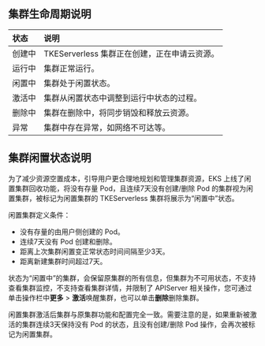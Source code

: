 
## 集群生命周期说明

| 状态   | 说明                                     |
| :----- | :--------------------------------------- |
| 创建中 | TKEServerless 集群正在创建，正在申请云资源。         |
| 运行中 | 集群正常运行。                            |
| 闲置中 | 集群处于闲置状态。                        |
| 激活中 | 集群从闲置状态中调整到运行中状态的过程。  |
| 删除中 | 集群在删除中，将同步销毁和释放云资源。    |
| 异常   | 集群中存在异常，如网络不可达等。          |


## 集群闲置状态说明

为了减少资源空置成本，引导用户更合理地规划和管理集群资源，EKS 上线了闲置集群回收功能，将没有存量 Pod，且连续7天没有创建/删除 Pod 的集群视为闲置集群，被标记为闲置集群的 TKEServerless 集群将展示为“闲置中”状态。

闲置集群定义条件：

- 没有存量的由用户侧创建的 Pod。
- 连续7天没有 Pod 创建和删除。
- 距离上次集群闲置变正常状态时间间隔至少3天。
- 距离新建集群时间超过7天。

状态为“闲置中”的集群，会保留原集群的所有信息，但集群为不可用状态，不支持查看集群监控，不支持查看集群详情，并限制了 APIServer 相关操作，您可通过单击操作栏中**更多** > **激活**唤醒集群，也可以单击**删除**删除集群。

闲置集群激活后集群与原集群功能和配置完全一致。需要注意的是，如果重新被激活的集群连续3天保持没有 Pod 的状态，且没有创建/删除 Pod 操作，会再次被标记为闲置集群。
